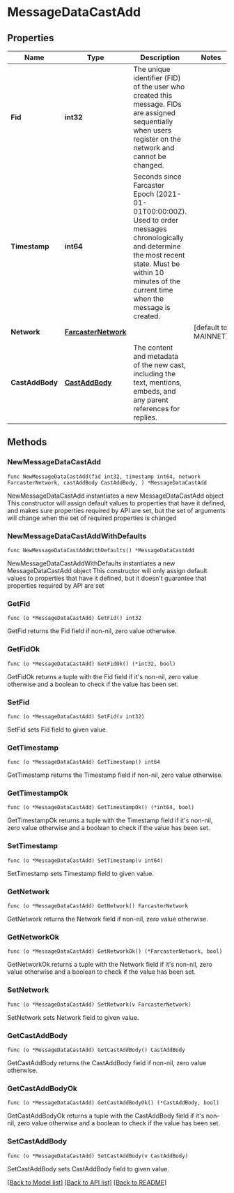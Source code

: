 # MessageDataCastAdd

## Properties

Name | Type | Description | Notes
------------ | ------------- | ------------- | -------------
**Fid** | **int32** | The unique identifier (FID) of the user who created this message. FIDs are assigned sequentially when users register on the network and cannot be changed. | 
**Timestamp** | **int64** | Seconds since Farcaster Epoch (2021-01-01T00:00:00Z). Used to order messages chronologically and determine the most recent state. Must be within 10 minutes of the current time when the message is created. | 
**Network** | [**FarcasterNetwork**](FarcasterNetwork.md) |  | [default to MAINNET]
**CastAddBody** | [**CastAddBody**](CastAddBody.md) | The content and metadata of the new cast, including the text, mentions, embeds, and any parent references for replies. | 

## Methods

### NewMessageDataCastAdd

`func NewMessageDataCastAdd(fid int32, timestamp int64, network FarcasterNetwork, castAddBody CastAddBody, ) *MessageDataCastAdd`

NewMessageDataCastAdd instantiates a new MessageDataCastAdd object
This constructor will assign default values to properties that have it defined,
and makes sure properties required by API are set, but the set of arguments
will change when the set of required properties is changed

### NewMessageDataCastAddWithDefaults

`func NewMessageDataCastAddWithDefaults() *MessageDataCastAdd`

NewMessageDataCastAddWithDefaults instantiates a new MessageDataCastAdd object
This constructor will only assign default values to properties that have it defined,
but it doesn't guarantee that properties required by API are set

### GetFid

`func (o *MessageDataCastAdd) GetFid() int32`

GetFid returns the Fid field if non-nil, zero value otherwise.

### GetFidOk

`func (o *MessageDataCastAdd) GetFidOk() (*int32, bool)`

GetFidOk returns a tuple with the Fid field if it's non-nil, zero value otherwise
and a boolean to check if the value has been set.

### SetFid

`func (o *MessageDataCastAdd) SetFid(v int32)`

SetFid sets Fid field to given value.


### GetTimestamp

`func (o *MessageDataCastAdd) GetTimestamp() int64`

GetTimestamp returns the Timestamp field if non-nil, zero value otherwise.

### GetTimestampOk

`func (o *MessageDataCastAdd) GetTimestampOk() (*int64, bool)`

GetTimestampOk returns a tuple with the Timestamp field if it's non-nil, zero value otherwise
and a boolean to check if the value has been set.

### SetTimestamp

`func (o *MessageDataCastAdd) SetTimestamp(v int64)`

SetTimestamp sets Timestamp field to given value.


### GetNetwork

`func (o *MessageDataCastAdd) GetNetwork() FarcasterNetwork`

GetNetwork returns the Network field if non-nil, zero value otherwise.

### GetNetworkOk

`func (o *MessageDataCastAdd) GetNetworkOk() (*FarcasterNetwork, bool)`

GetNetworkOk returns a tuple with the Network field if it's non-nil, zero value otherwise
and a boolean to check if the value has been set.

### SetNetwork

`func (o *MessageDataCastAdd) SetNetwork(v FarcasterNetwork)`

SetNetwork sets Network field to given value.


### GetCastAddBody

`func (o *MessageDataCastAdd) GetCastAddBody() CastAddBody`

GetCastAddBody returns the CastAddBody field if non-nil, zero value otherwise.

### GetCastAddBodyOk

`func (o *MessageDataCastAdd) GetCastAddBodyOk() (*CastAddBody, bool)`

GetCastAddBodyOk returns a tuple with the CastAddBody field if it's non-nil, zero value otherwise
and a boolean to check if the value has been set.

### SetCastAddBody

`func (o *MessageDataCastAdd) SetCastAddBody(v CastAddBody)`

SetCastAddBody sets CastAddBody field to given value.



[[Back to Model list]](../README.md#documentation-for-models) [[Back to API list]](../README.md#documentation-for-api-endpoints) [[Back to README]](../README.md)


